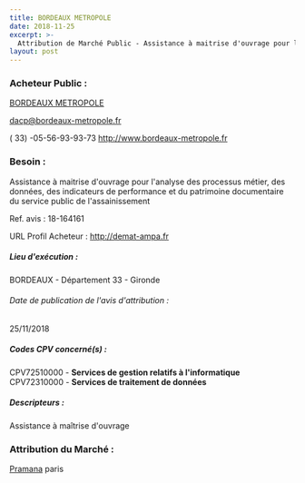 ```yaml
---
title: BORDEAUX METROPOLE
date: 2018-11-25
excerpt: >-
  Attribution de Marché Public - Assistance à maitrise d'ouvrage pour l'analyse des processus métier, des données, des indicateurs de performance et du patrimoine documentaire du service public de l'assainissement
layout: post
---
```


### Acheteur Public : 
<a href="/acheteur-137/siren-243300316"> BORDEAUX METROPOLE</a><br/>



dacp@bordeaux-metropole.fr

( 33) -05-56-93-93-73
http://www.bordeaux-metropole.fr
### Besoin :

Assistance à maitrise d'ouvrage pour l'analyse des processus métier, des données, des indicateurs de performance et du patrimoine documentaire du service public de l'assainissement

Ref. avis : 18-164161

URL Profil Acheteur : http://demat-ampa.fr

##### Lieu d'exécution :

BORDEAUX - Département 33 - Gironde

###### Date de publication de l'avis d'attribution : 
25/11/2018

##### Codes CPV concerné(s) :
CPV72510000 - **Services de gestion relatifs à l'informatique** <br/>
CPV72310000 - **Services de traitement de données** <br/>

##### Descripteurs :
Assistance à maîtrise d'ouvrage <br/>

### Attribution du Marché :
<a href="/entreprise-570/siren-524957537"> Pramana</a>      paris <br/>

